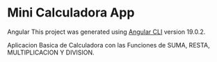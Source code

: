 # Mini Calculadora App

Angular
This project was generated using [Angular CLI](https://github.com/angular/angular-cli) version 19.0.2.

Aplicacion Basica de Calculadora con las Funciones de SUMA, RESTA, MULTIPLICACION Y DIVISION.
